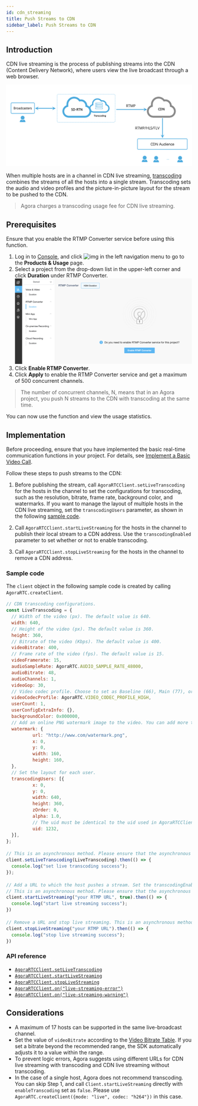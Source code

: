 ```yaml
---
id: cdn_streaming
title: Push Streams to CDN
sidebar_label: Push Streams to CDN
---
```


## Introduction

CDN live streaming is the process of publishing streams into the CDN (Content Delivery Network), where users view the live broadcast through a web browser.

![](assets/cdn_streaming-en.png)

When multiple hosts are in a channel in CDN live streaming, [transcoding](https://docs.agora.io/en/Agora%20Platform/terms?platform=All%20Platforms#transcoding) combines the streams of all the hosts into a single stream. Transcoding sets the audio and video profiles and the picture-in-picture layout for the stream to be pushed to the CDN.

> Agora charges a transcoding usage fee for CDN live streaming.

## Prerequisites
Ensure that you enable the RTMP Converter service before using this function.

1. Log in to [Console](https://console.agora.io), and click ![img](https://web-cdn.agora.io/docs-files/1551250582235) in the left navigation menu to go to the **Products & Usage** page.
2. Select a project from the drop-down list in the upper-left corner and click **Duration** under RTMP Converter.
![](assets/enable_cdn_streaming-en.png)
3. Click **Enable RTMP Converter**.
4. Click **Apply** to enable the RTMP Converter service and get a maximum of 500 concurrent channels.

> The number of concurrent channels, N, means that in an Agora project, you push N streams to the CDN with transcoding at the same time.

You can now use the function and view the usage statistics.

## Implementation

Before proceeding, ensure that you have implemented the basic real-time communication functions in your project. For details, see [Implement a Basic Video Call](basic_call.md).

Follow these steps to push streams to the CDN:

1. Before publishing the stream, call `AgoraRTCClient.setLiveTranscoding` for the hosts in the channel to set the configurations for transcoding, such as the resolution, bitrate, frame rate, background color, and watermarks. If you want to manage the layout of multiple hosts in the CDN live streaming, set the `transcodingUsers` parameter, as shown in the following [sample code](#sample-code).

2. Call `AgoraRTCClient.startLiveStreaming` for the hosts in the channel to publish their local stream to a CDN address. Use the `transcodingEnabled` parameter to set whether or not to enable transcoding.

3. Call `AgoraRTCClient.stopLiveStreaming` for the hosts in the channel to remove a CDN address.

### Sample code

The `client` object in the following sample code is created by calling `AgoraRTC.createClient`.

```js
// CDN transcoding configurations.
const LiveTranscoding = {
  // Width of the video (px). The default value is 640.
  width: 640,
  // Height of the video (px). The default value is 360.
  height: 360,
  // Bitrate of the video (Kbps). The default value is 400.
  videoBitrate: 400,
  // Frame rate of the video (fps). The default value is 15.
  videoFramerate: 15,
  audioSampleRate: AgoraRTC.AUDIO_SAMPLE_RATE_48000,
  audioBitrate: 48,
  audioChannels: 1,
  videoGop: 30,
  // Video codec profile. Choose to set as Baseline (66), Main (77), or High (100). If you set this parameter to other values, Agora adjusts it to the default value of 100.
  videoCodecProfile: AgoraRTC.VIDEO_CODEC_PROFILE_HIGH,
  userCount: 1,
  userConfigExtraInfo: {},
  backgroundColor: 0x000000,
  // Add an online PNG watermark image to the video. You can add more than one watermark image at the same time.
  watermark: {
          url: "http://www.com/watermark.png",
          x: 0,
          y: 0,
          width: 160,
          height: 160,
  },
  // Set the layout for each user.
  transcodingUsers: [{
          x: 0,
          y: 0,
          width: 640,
          height: 360,
          zOrder: 0,
          alpha: 1.0,
          // The uid must be identical to the uid used in AgoraRTCClient.join.
          uid: 1232,
  }],
};

// This is an asynchronous method. Please ensure that the asynchronous operation completes before conducting the next operation.
client.setLiveTranscoding(LiveTranscoding).then(() => {
  console.log("set live transcoding success");
});

// Add a URL to which the host pushes a stream. Set the transcodingEnabled parameter as true to enable the transcoding service. Once transcoding is enabled, you need to set the live transcoding configurations by calling setLiveTranscoding. We do not recommend transcoding in the case of a single host.
// This is an asynchronous method. Please ensure that the asynchronous operation completes before conducting the next operation.
client.startLiveStreaming("your RTMP URL", true).then(() => {
  console.log("start live streaming success");
})

// Remove a URL and stop live streaming. This is an asynchronous method. Please ensure that the asynchronous operation completes before conducting the next operation.
client.stopLiveStreaming("your RTMP URL").then(() => {
  console.log("stop live streaming success");
})
```

### API reference
- [`AgoraRTCClient.setLiveTranscoding`](/api/en/interfaces/iagorartcclient.html#setlivetranscoding)
- [`AgoraRTCClient.startLiveStreaming`](/api/en/interfaces/iagorartcclient.html#startlivestreaming)
- [`AgoraRTCClient.stopLiveStreaming`](/api/en/interfaces/iagorartcclient.html#stoplivestreaming)
- [`AgoraRTCClient.on("live-streaming-error")`](/api/en/interfaces/iagorartcclient.html#event_live_streaming_error)
- [`AgoraRTCClient.on("live-streaming-warning")`](/api/en/interfaces/iagorartcclient.html#event_live_streaming_warning)

## Considerations
- A maximum of 17 hosts can be supported in the same live-broadcast channel.
- Set the value of `videoBitrate` according to the [Video Bitrate Table](video_profile.md#recommended-video-profiles). If you set a bitrate beyond the recommended range, the SDK automatically adjusts it to a value within the range.
- To prevent logic errors, Agora suggests using different URLs for CDN live streaming with transcoding and CDN live streaming without transcoding.
- In the case of a single host, Agora does not recommend transcoding. You can skip Step 1, and call `Client.startLiveStreaming` directly with `enableTranscoding` set as `false`. Please use `AgoraRTC.createClient({mode: "live", codec: "h264"})` in this case.